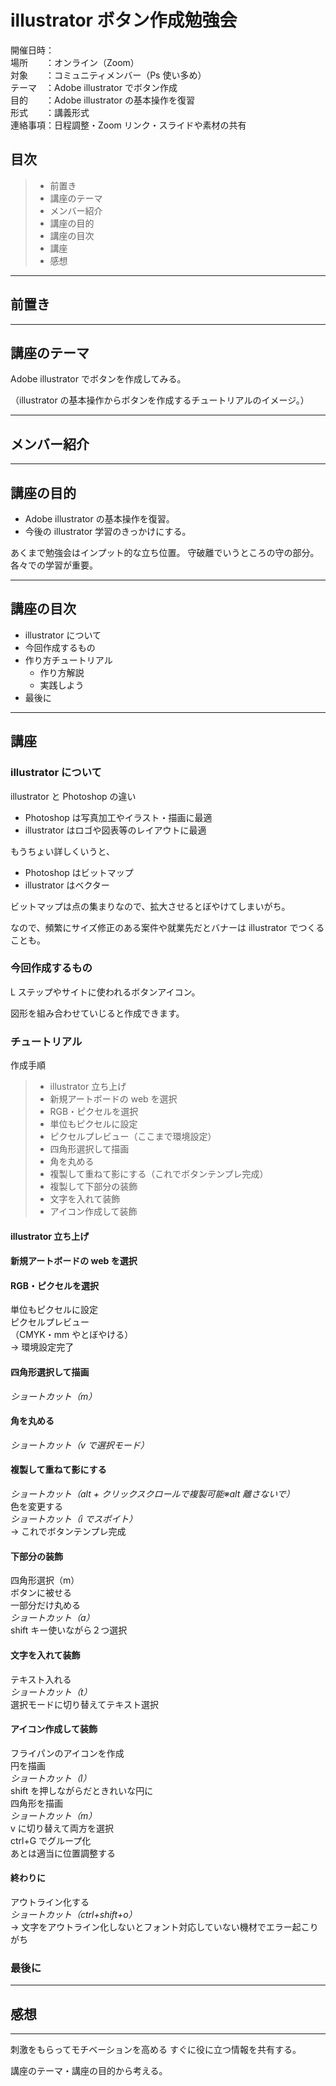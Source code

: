 # illustrator ボタン作成勉強会

開催日時：  
場所　　：オンライン（Zoom）  
対象　　：コミュニティメンバー（Ps 使い多め）  
テーマ　：Adobe illustrator でボタン作成  
目的　　：Adobe illustrator の基本操作を復習  
形式　　：講義形式  
連絡事項：日程調整・Zoom リンク・スライドや素材の共有

## 目次

> - 前置き
> - 講座のテーマ
> - メンバー紹介
> - 講座の目的
> - 講座の目次
> - 講座
> - 感想

---

## 前置き

---

## 講座のテーマ

Adobe illustrator でボタンを作成してみる。

（illustrator の基本操作からボタンを作成するチュートリアルのイメージ。）

---

## メンバー紹介

---

## 講座の目的

- Adobe illustrator の基本操作を復習。
- 今後の illustrator 学習のきっかけにする。

あくまで勉強会はインプット的な立ち位置。
守破離でいうところの守の部分。各々での学習が重要。

---

## 講座の目次

- illustrator について
- 今回作成するもの
- 作り方チュートリアル
  - 作り方解説
  - 実践しよう
- 最後に

---

## 講座

### illustrator について

illustrator と Photoshop の違い

- Photoshop は写真加工やイラスト・描画に最適
- illustrator はロゴや図表等のレイアウトに最適

もうちょい詳しくいうと、

- Photoshop はビットマップ
- illustrator はベクター

ビットマップは点の集まりなので、拡大させるとぼやけてしまいがち。

なので、頻繁にサイズ修正のある案件や就業先だとバナーは illustrator でつくることも。

### 今回作成するもの

L ステップやサイトに使われるボタンアイコン。

図形を組み合わせていじると作成できます。

### チュートリアル

作成手順

> - illustrator 立ち上げ
> - 新規アートボードの web を選択
> - RGB・ピクセルを選択
> - 単位もピクセルに設定
> - ピクセルプレビュー（ここまで環境設定）
> - 四角形選択して描画
> - 角を丸める
> - 複製して重ねて影にする（これでボタンテンプレ完成）
> - 複製して下部分の装飾
> - 文字を入れて装飾
> - アイコン作成して装飾

#### illustrator 立ち上げ

#### 新規アートボードの web を選択

#### RGB・ピクセルを選択

単位もピクセルに設定  
ピクセルプレビュー  
（CMYK・mm やとぼやける）  
→ 環境設定完了

#### 四角形選択して描画

_ショートカット（m）_

#### 角を丸める

_ショートカット（v で選択モード）_

#### 複製して重ねて影にする

_ショートカット（alt + クリックスクロールで複製可能※alt 離さないで）_  
色を変更する  
_ショートカット（i でスポイト）_  
→ これでボタンテンプレ完成

#### 下部分の装飾

四角形選択（m）  
ボタンに被せる  
一部分だけ丸める  
_ショートカット（a）_  
shift キー使いながら２つ選択

#### 文字を入れて装飾

テキスト入れる  
_ショートカット（t）_  
選択モードに切り替えてテキスト選択

#### アイコン作成して装飾

フライパンのアイコンを作成  
円を描画  
_ショートカット（l）_  
shift を押しながらだときれいな円に  
四角形を描画  
_ショートカット（m）_  
v に切り替えて両方を選択  
ctrl+G でグループ化  
あとは適当に位置調整する

#### 終わりに

アウトライン化する  
_ショートカット（ctrl+shift+o）_  
→ 文字をアウトライン化しないとフォント対応していない機材でエラー起こりがち

### 最後に

---

## 感想

---

刺激をもらってモチベーションを高める
すぐに役に立つ情報を共有する。

講座のテーマ・講座の目的から考える。
